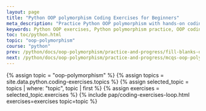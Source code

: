 ```yaml
---
layout: page
title: "Python OOP polymorphism Coding Exercises for Beginners"
meta_description: "Practice Python OOP polymorphism with hands-on coding exercises. Solve problems on single, multiple, multilevel, and hierarchical polymorphism to strengthen your object-oriented programming skills."
keywords: Python OOP exercises, Python polymorphism practice, OOP coding problems, Python class polymorphism exercises, Python beginner OOP tasks, multiple polymorphism Python examples, object-oriented programming challenges, Python coding practice
toc: toc/python.html
topic: "oop-polymorphism"
course: "python"
prev: /python/docs/oop-polymorphism/practice-and-progress/fill-blanks-oop-polymorphism.html
next: /python/docs/oop-polymorphism/practice-and-progress/mcqs-oop-polymorphism.html
---
```


{% assign topic = "oop-polymorphism" %}
{% assign topics = site.data.python.coding-exercises.topics %}
{% assign selected_topic = topics | where: "topic", topic | first %}
{% assign exercises = selected_topic.exercises %}
{% include pap/coding-exercises-loop.html exercises=exercises topic=topic %}
